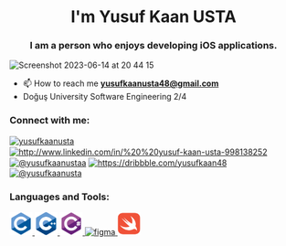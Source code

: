<h1 align="center">I'm Yusuf Kaan USTA</h1>
<h3 align="center">I am a person who enjoys developing iOS applications.</h3>

![Screenshot 2023-06-14 at 20 44 15](https://github.com/YusuFKaan48/YusufKaan48/assets/111217286/49ca0ff1-23ed-487b-b45e-535606a35250)


- 📫 How to reach me **yusufkaanusta48@gmail.com**
- Doğuş University Software Engineering 2/4

<h3 align="left">Connect with me:</h3>
<p align="left">
<a href="https://twitter.com/yusufkaanusta" target="blank"><img align="center" src="https://raw.githubusercontent.com/rahuldkjain/github-profile-readme-generator/master/src/images/icons/Social/twitter.svg" alt="yusufkaanusta" height="30" width="40" /></a>
<a href="https://linkedin.com/in/http://www.linkedin.com/in/%20%20yusuf-kaan-usta-998138252" target="blank"><img align="center" src="https://raw.githubusercontent.com/rahuldkjain/github-profile-readme-generator/master/src/images/icons/Social/linked-in-alt.svg" alt="http://www.linkedin.com/in/%20%20yusuf-kaan-usta-998138252" height="30" width="40" /></a>
<a href="https://instagram.com/@yusufkaanustaa" target="blank"><img align="center" src="https://raw.githubusercontent.com/rahuldkjain/github-profile-readme-generator/master/src/images/icons/Social/instagram.svg" alt="@yusufkaanustaa" height="30" width="40" /></a>
<a href="https://dribbble.com/https://dribbble.com/yusufkaan48" target="blank"><img align="center" src="https://raw.githubusercontent.com/rahuldkjain/github-profile-readme-generator/master/src/images/icons/Social/dribbble.svg" alt="https://dribbble.com/yusufkaan48" height="30" width="40" /></a>
<a href="https://medium.com/@yusufkaanusta" target="blank"><img align="center" src="https://raw.githubusercontent.com/rahuldkjain/github-profile-readme-generator/master/src/images/icons/Social/medium.svg" alt="@yusufkaanusta" height="30" width="40" /></a>
</p>

<h3 align="left">Languages and Tools:</h3>
<p align="left"> <a href="https://www.cprogramming.com/" target="_blank" rel="noreferrer"> <img src="https://raw.githubusercontent.com/devicons/devicon/master/icons/c/c-original.svg" alt="c" width="40" height="40"/> </a> <a href="https://www.w3schools.com/cpp/" target="_blank" rel="noreferrer"> <img src="https://raw.githubusercontent.com/devicons/devicon/master/icons/cplusplus/cplusplus-original.svg" alt="cplusplus" width="40" height="40"/> </a> <a href="https://www.w3schools.com/cs/" target="_blank" rel="noreferrer"> <img src="https://raw.githubusercontent.com/devicons/devicon/master/icons/csharp/csharp-original.svg" alt="csharp" width="40" height="40"/> </a> <a href="https://www.figma.com/" target="_blank" rel="noreferrer"> <img src="https://www.vectorlogo.zone/logos/figma/figma-icon.svg" alt="figma" width="40" height="40"/> </a> <a href="https://developer.apple.com/swift/" target="_blank" rel="noreferrer"> <img src="https://raw.githubusercontent.com/devicons/devicon/master/icons/swift/swift-original.svg" alt="swift" width="40" height="40"/> </a> </p>
